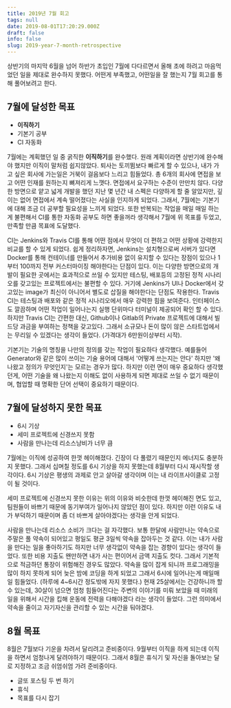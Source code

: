 ```yaml
---
title: 2019년 7월 회고
tags: null
date: 2019-08-01T17:20:29.000Z
draft: false
info: false
slug: 2019-year-7-month-retrospective
---
```


상반기의 마지막 6월을 넘어 하반가 초입인 7월에 다다르면서 올해 초에 하려고 마음먹었던 일을 제대로 완수하지 못했다. 어떤게 부족했고, 어떤일을 잘 했는지 7월 회고를 통해 풀어보려고 한다.

## 7월에 달성한 목표

- **이직하기**
- 기본기 공부
- CI 자동화

7월에는 계획했던 일 중 굵직한 **이직하기**를 완수했다. 원래 계획이라면 상반기에 완수해야 했지만 이직이 말처럼 쉽지않았다. 퇴사는 토끼뜀보다 빠르게 할 수 있으나, 내가 가고 싶은 회사에 가는일은 거북이 걸음보다 느리고 힘들었다.
총 6개의 회사에 면접을 보고 어떤 인재를 원하는지 뼈져리게 느꼇다. 면접에서 요구하는 수준이 만만치 않다. 다양한 방면으로 얕고 넓게 개발을 했던 지난 몇 년간 내 스펙은 다양하게 할 줄 알았지만, 깊이는 없어 면접에서 계속 떨어졌다는 사실을 인지하게 되었다.
그래서, 7월에는 기본기에 대해 조금 더 공부할 필요성을 느끼게 되었다. 또한 반복되는 작업을 매일 매일 하는게 불편해서 CI를 통한 자동화 공부도 하면 좋을꺼라 생각해서 7월에 위 목표를 두었고, 만족할 만큼 목표에 도달했다.

CI는 Jenkins와 Travis CI를 통해 어떤 점에서 무엇이 더 편하고 어떤 상황에 강력한지 비교를 할 수 있게 되었다. 쉽게 정리하자면, Jenkins는 설치형으로써 서버가 있다면 Docker를 통해 컨테이너를 만들어서 추가비용 없이 유지할 수 있다는 장점이 있으나 1부터 100까지 전부 커스터마이징 해야한다는 단점이 있다. 이는 다양한 방면으로의 개발이 필요한 곳에서는 효과적으로 쓰일 수 있지만 테스팅, 배포등의 고정된 정적 시나리오를 갖고있는 프로젝트에서는 불편할 수 있다. 거기에 Jenkins가 UI나 Docker에서 갖고있는 image가 최신이 아니어서 별도로 삽질을 해야한다는 단점도 작용한다. Travis CI는 테스팅과 배포와 같은 정적 시나리오에서 매우 강력한 힘을 보여준다. 인터페이스도 깔끔하며 어떤 작업이 일어나는지 실행 단위마다 터미널이 제공되어 확인 할 수 있다. 하지만 Travis CI는 간편한 대신, Github이나 Gitlab의 Private 프로젝트에 대해서 빌드당 과금을 부여하는 정책을 갖고있다. 그래서 소규모나 돈이 많이 않은 스타트업에서는 무리일 수 있겠다는 생각이 들었다. (가격대가 6만원이상부터 시작).

기본기는 기술의 명칭을 나만의 정의를 갖는 작업이 필요하다 생각했다. 예를들어 Generator와 같은 많이 쓰이는 기술 용어에 대해서 '어떻게 쓰는지는 안다' 하지만 '왜 나왔고 정의가 무엇인지'는 모르는 경우가 많다. 하지만 이런 면이 매우 중요하다 생각했던게, 어떤 기술을 왜 나왔는지 이해도 없이 사용하게 되면 제대로 쓰일 수 없기 때문이며, 협업할 때 명확한 단어 선택이 중요하기 때문이다.

## 7월에 달성하지 못한 목표

- 6시 기상
- 세미 프로젝트에 신경쓰지 못함
- 사람을 만나는데 리소스낭비가 너무 큼

7월에는 이직에 성공하여 한껏 헤이해졌다. 긴장이 다 풀렸기 때문인지 에너지도 충분하지 못했다. 그래서 십며칠 정도를 6시 기상을 하지 못했는데 8월부터 다시 재시작할 생각이다. 6시 기상은 평생의 과제로 안고 살아갈 생각이며 이는 내 라이프사이클로 고정이 될 것이다.

세미 프로젝트에 신경쓰지 못한 이유는 위의 이유와 비슷한데 한껏 헤이해진 면도 있고, 팀원들이 바쁘기 때문에 동기부여가 일어나지 않았던 점이 있다. 하지만 이런 이유도 내가 부덕하기 때문이며 좀 더 바쁘게 살아야겠다는 생각을 안게 되었다.

사람을 만나는데 리소스 소비가 크다는 걸 자각했다. 보통 한달에 사람만나는 약속으로 주말은 풀 약속이 되어있고 평일도 평균 3일씩 약속을 잡아두는 것 같다. 이는 내가 사람을 만다는 일을 좋아하기도 하지만 너무 생각없이 약속을 잡는 경향이 있다는 생각이 들었다. 또한 비용 지출도 왠만하면 내가 사는 편이어서 금액 지출도 컷다. 그래서 기본적으로 적금하던 통장이 위험해진 경우도 많았다. 약속을 많이 잡게 되니까 프로그래밍을 많이 하지 못하게 되어 늦은 밤에 코딩을 하게 되었고 그래서 6시에 일어나는게 매일매일 힘들었다. (하루에 4~6시간 정도밖에 자지 못했다.) 현재 25살에서는 건강하니까 할 수 있는데, 30살이 넘으면 엄청 힘들어진다는 주변의 이야기를 미뤄 보았을 때 미래의 일을 위해서 시간을 킵해 운동에 전력을 다해야겠다 라는 생각이 들었다. 그런 의미에서 약속을 줄이고 자기자신을 관리할 수 있는 시간을 둬야겠다.

## 8월 목표

8월은 7월보다 기운을 차려서 달리려고 준비중이다. 9월부터 이직을 하게 되는데 이직을 하면서 엄청나게 달려야하기 때문이다. 그래서 8월은 휴식기 및 자신을 돌아보는 달로 지정하고 조금 쉬엄쉬엄 가려 준비중이다.

- 글또 포스팅 두 번 하기
- 휴식
- 목표를 다시 잡기